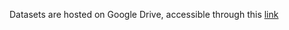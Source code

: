 Datasets are hosted on Google Drive, accessible through this [link](https://drive.google.com/drive/folders/1i76FItono3U5ceE9Qc41XzybLqQZdXys?usp=sharing)
